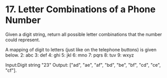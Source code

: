 # 17. Letter Combinations of a Phone Number

Given a digit string, return all possible letter combinations that the number could represent.

A mapping of digit to letters (just like on the telephone buttons) is given below.
2: abc
3: def
4: ghi
5: jkl
6: mno
7: pqrs
8: tuv
9: wxyz

Input:Digit string "23"
Output: ["ad", "ae", "af", "bd", "be", "bf", "cd", "ce", "cf"].
